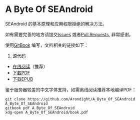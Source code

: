 # A Byte Of SEAndroid

SEAndroid 的基本原理和应用权限拒绝的解决方法。

如有需要完善的地方请提交[Issues][ID_ISSUES]
或者[Pull Requests][ID_PULL_REQUESTS], 非常感谢。

使用[GitBook][ID_GITBOOK] 编写，文档相关的链接如下：

1. [源代码][ID_GITHUB]
+ [在线阅读][ID_HTML]（推荐）
+ [下载PDF][ID_PDF]
+ [下载EPUB][ID_EPUB]

鉴于服务器较差的中文字体支持，如需离线阅读推荐本地编译PDF：

```shell
git clone https://github.com/Arondight/A_Byte_Of_SEAndroid A_Byte_Of_SEAndroid
gitbook pdf A_Byte_Of_SEAndroid
xdg-open A_Byte_Of_SEAndroid/book.pdf
```

[ID_GITHUB]: https://github.com/Arondight/A_Byte_Of_SEAndroid "点此跳转项目地址"
[ID_ISSUES]: https://github.com/Arondight/A_Byte_Of_SEAndroid/issues "点此提交Issues"
[ID_PULL_REQUESTS]: https://github.com/Arondight/A_Byte_Of_SEAndroid/pulls "点此查看Pull requests"
[ID_GITBOOK]: https://github.com/GitbookIO/gitbook "点此跳转GitBook 项目地址"
[ID_HTML]: https://arondight.gitbooks.io/A_Byte_Of_SEAndroid/content "点此阅读在线HTML"
[ID_PDF]: https://www.gitbook.com/download/pdf/book/arondight/A_Byte_Of_SEAndroid "点此获取PDF"
[ID_EPUB]: https://www.gitbook.com/download/epub/book/arondight/a_byte_of_seandroid "点此获取EPUB"

